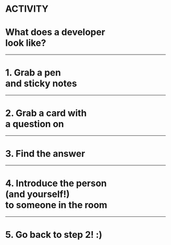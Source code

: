 # ACTIVITY
# What does a developer<br>look like?

---

# 1. Grab a pen<br>and sticky notes

---

# 2. Grab a card with<br>a question on

---

# 3. Find the answer

---

# 4. Introduce the person<br>(and yourself!)<br>to someone in the room

---

# 5. Go back to step 2! :)
